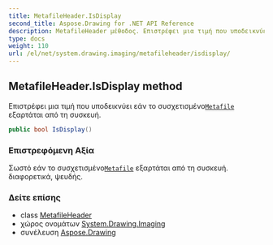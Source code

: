 ```yaml
---
title: MetafileHeader.IsDisplay
second_title: Aspose.Drawing for .NET API Reference
description: MetafileHeader μέθοδος. Επιστρέφει μια τιμή που υποδεικνύει εάν το συσχετισμένοMetafile εξαρτάται από τη συσκευή.
type: docs
weight: 110
url: /el/net/system.drawing.imaging/metafileheader/isdisplay/
---
```

## MetafileHeader.IsDisplay method

Επιστρέφει μια τιμή που υποδεικνύει εάν το συσχετισμένο[`Metafile`](../../metafile/) εξαρτάται από τη συσκευή.

```csharp
public bool IsDisplay()
```

### Επιστρεφόμενη Αξία

Σωστό εάν το συσχετισμένο[`Metafile`](../../metafile/) εξαρτάται από τη συσκευή. διαφορετικά, ψευδής.

### Δείτε επίσης

* class [MetafileHeader](../)
* χώρος ονομάτων [System.Drawing.Imaging](../../metafileheader/)
* συνέλευση [Aspose.Drawing](../../../)


